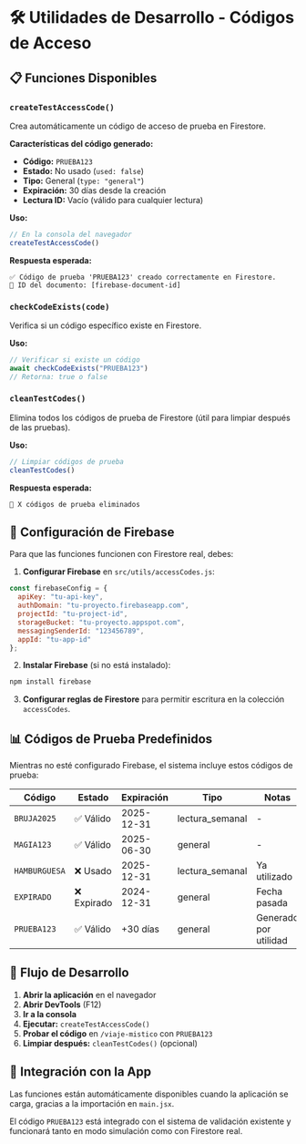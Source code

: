 # 🛠️ Utilidades de Desarrollo - Códigos de Acceso

## 📋 Funciones Disponibles

### `createTestAccessCode()`
Crea automáticamente un código de acceso de prueba en Firestore.

**Características del código generado:**
- **Código:** `PRUEBA123`
- **Estado:** No usado (`used: false`)
- **Tipo:** General (`type: "general"`)
- **Expiración:** 30 días desde la creación
- **Lectura ID:** Vacío (válido para cualquier lectura)

**Uso:**
```javascript
// En la consola del navegador
createTestAccessCode()
```

**Respuesta esperada:**
```
✅ Código de prueba 'PRUEBA123' creado correctamente en Firestore.
📄 ID del documento: [firebase-document-id]
```

### `checkCodeExists(code)`
Verifica si un código específico existe en Firestore.

**Uso:**
```javascript
// Verificar si existe un código
await checkCodeExists("PRUEBA123")
// Retorna: true o false
```

### `cleanTestCodes()`
Elimina todos los códigos de prueba de Firestore (útil para limpiar después de las pruebas).

**Uso:**
```javascript
// Limpiar códigos de prueba
cleanTestCodes()
```

**Respuesta esperada:**
```
🧹 X códigos de prueba eliminados
```

## 🔧 Configuración de Firebase

Para que las funciones funcionen con Firestore real, debes:

1. **Configurar Firebase** en `src/utils/accessCodes.js`:
```javascript
const firebaseConfig = {
  apiKey: "tu-api-key",
  authDomain: "tu-proyecto.firebaseapp.com",
  projectId: "tu-project-id",
  storageBucket: "tu-proyecto.appspot.com",
  messagingSenderId: "123456789",
  appId: "tu-app-id"
};
```

2. **Instalar Firebase** (si no está instalado):
```bash
npm install firebase
```

3. **Configurar reglas de Firestore** para permitir escritura en la colección `accessCodes`.

## 📊 Códigos de Prueba Predefinidos

Mientras no esté configurado Firebase, el sistema incluye estos códigos de prueba:

| Código | Estado | Expiración | Tipo | Notas |
|--------|--------|------------|------|-------|
| `BRUJA2025` | ✅ Válido | 2025-12-31 | lectura_semanal | - |
| `MAGIA123` | ✅ Válido | 2025-06-30 | general | - |
| `HAMBURGUESA` | ❌ Usado | 2025-12-31 | lectura_semanal | Ya utilizado |
| `EXPIRADO` | ❌ Expirado | 2024-12-31 | general | Fecha pasada |
| `PRUEBA123` | ✅ Válido | +30 días | general | Generado por utilidad |

## 🚀 Flujo de Desarrollo

1. **Abrir la aplicación** en el navegador
2. **Abrir DevTools** (F12)
3. **Ir a la consola**
4. **Ejecutar:** `createTestAccessCode()`
5. **Probar el código** en `/viaje-mistico` con `PRUEBA123`
6. **Limpiar después:** `cleanTestCodes()` (opcional)

## 📱 Integración con la App

Las funciones están automáticamente disponibles cuando la aplicación se carga, gracias a la importación en `main.jsx`.

El código `PRUEBA123` está integrado con el sistema de validación existente y funcionará tanto en modo simulación como con Firestore real.